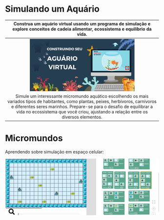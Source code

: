 # Simulando um Aquário

|Construa um aquário virtual usando um programa de simulação e explore conceitos de cadeia alimentar, ecossistema e equilíbrio da vida.|
| :-----: |
|<img src="Construaseu.png" width="70%" height="70%"> |
|Simule um interessante micromundo aquático escolhendo os mais variados tipos de habitantes, como plantas, peixes, herbívoros, carnívoros e diferentes seres marinhos. Prepare-se para o desafio de equilibrar a vida no ecossistema que você criou, ajustando a relação entre os diversos elementos.|

# Micromundos
Aprendendo sobre simulação em espaço celular:

[![Aquário](images/aquarium-scripts.png)](harena/scripts/playground/editor.html?source=cell/aquarium-scripts)


